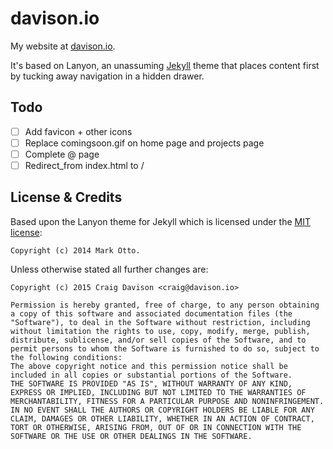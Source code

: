 # davison.io

My website at [davison.io](http://davison.io).

It's based on Lanyon, an unassuming [Jekyll](http://jekyllrb.com) theme that places content first by tucking away navigation in a hidden drawer.

## Todo
- [ ] Add favicon + other icons
- [ ] Replace comingsoon.gif on home page and projects page
- [ ] Complete @ page
- [ ] Redirect_from index.html to /

## License & Credits

Based upon the Lanyon theme for Jekyll which is licensed under the [MIT license](https://github.com/poole/lanyon/blob/master/LICENSE.md):
```
Copyright (c) 2014 Mark Otto.
```

Unless otherwise stated all further changes are:
```
Copyright (c) 2015 Craig Davison <craig@davison.io>

Permission is hereby granted, free of charge, to any person obtaining a copy of this software and associated documentation files (the "Software"), to deal in the Software without restriction, including without limitation the rights to use, copy, modify, merge, publish, distribute, sublicense, and/or sell copies of the Software, and to permit persons to whom the Software is furnished to do so, subject to the following conditions:
The above copyright notice and this permission notice shall be included in all copies or substantial portions of the Software.
THE SOFTWARE IS PROVIDED "AS IS", WITHOUT WARRANTY OF ANY KIND, EXPRESS OR IMPLIED, INCLUDING BUT NOT LIMITED TO THE WARRANTIES OF MERCHANTABILITY, FITNESS FOR A PARTICULAR PURPOSE AND NONINFRINGEMENT.
IN NO EVENT SHALL THE AUTHORS OR COPYRIGHT HOLDERS BE LIABLE FOR ANY CLAIM, DAMAGES OR OTHER LIABILITY, WHETHER IN AN ACTION OF CONTRACT, TORT OR OTHERWISE, ARISING FROM, OUT OF OR IN CONNECTION WITH THE SOFTWARE OR THE USE OR OTHER DEALINGS IN THE SOFTWARE.
```
